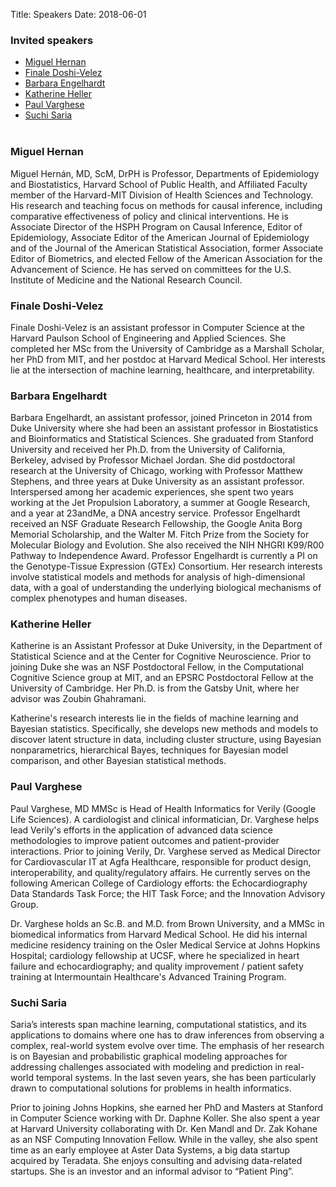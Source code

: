 Title: Speakers
Date: 2018-06-01

<!-- Please check back later for more details on our speakers.
-->

<h3>Invited speakers</h3>
<ul>
<li><a href="#hernan">Miguel Hernan</a></li>
<li><a href="#doshi">Finale Doshi-Velez</a></li>
<li><a href="#engelhardt">Barbara Engelhardt</a></li>
<li><a href="#heller">Katherine Heller </a></li>
<li><a href="#varghese">Paul Varghese</a></li>
<li><a href="#saria">Suchi Saria </a></li>
<br />
</ul>


### <a id="hernan"></a> Miguel Hernan 

Miguel Hernán, MD, ScM, DrPH is Professor, Departments of Epidemiology and Biostatistics, Harvard School of Public Health, and Affiliated Faculty member of the Harvard-MIT Division of Health Sciences and Technology. His research and teaching focus on methods for causal inference, including comparative effectiveness of policy and clinical interventions. He is Associate Director of the HSPH Program on Causal Inference, Editor of Epidemiology, Associate Editor of the American Journal of Epidemiology and of the Journal of the American Statistical Association, former Associate Editor of Biometrics, and elected Fellow of the American Association for the Advancement of Science. He has served on committees for the U.S. Institute of Medicine and the National Research Council. 

### <a id="doshi"></a> Finale Doshi-Velez 

Finale Doshi-Velez is an assistant professor in Computer Science at the Harvard Paulson School of Engineering and Applied Sciences.  She completed her MSc from the University of Cambridge as a Marshall Scholar, her PhD from MIT, and her postdoc at Harvard Medical School.  Her interests lie at the intersection of machine learning, healthcare, and interpretability.

### <a id="engelhardt"></a> Barbara Engelhardt 

Barbara Engelhardt, an assistant professor, joined Princeton in 2014 from Duke University where she had been an assistant professor in Biostatistics and Bioinformatics and Statistical Sciences.  She graduated from Stanford University and received her Ph.D. from the University of California, Berkeley, advised by Professor Michael Jordan. She did postdoctoral research at the University of Chicago, working with Professor Matthew Stephens, and three years at Duke University as an assistant professor. Interspersed among her academic experiences, she spent two years working at the Jet Propulsion Laboratory, a summer at Google Research, and a year at 23andMe, a DNA ancestry service. Professor Engelhardt received an NSF Graduate Research Fellowship, the Google Anita Borg Memorial Scholarship, and the Walter M. Fitch Prize from the Society for Molecular Biology and Evolution. She also received the NIH NHGRI K99/R00 Pathway to Independence Award. Professor Engelhardt is currently a PI on the Genotype-Tissue Expression (GTEx) Consortium. Her research interests involve statistical models and methods for analysis of high-dimensional data, with a goal of understanding the underlying biological mechanisms of complex phenotypes and human diseases.

### <a id="heller"></a> Katherine Heller 

Katherine is an Assistant Professor at Duke University, in the Department of Statistical Science and at the Center for Cognitive Neuroscience. Prior to joining Duke she was an NSF Postdoctoral Fellow, in the Computational Cognitive Science group at MIT, and an EPSRC Postdoctoral Fellow at the University of Cambridge. Her Ph.D. is from the Gatsby Unit, where her advisor was Zoubin Ghahramani.

Katherine's research interests lie in the fields of machine learning and Bayesian statistics. Specifically, she develops new methods and models to discover latent structure in data, including cluster structure, using Bayesian nonparametrics, hierarchical Bayes, techniques for Bayesian model comparison, and other Bayesian statistical methods.

### <a id="varghese"></a> Paul Varghese 

Paul Varghese, MD MMSc is Head of Health Informatics for Verily (Google Life Sciences).  A cardiologist and clinical informatician, Dr. Varghese helps lead Verily's efforts in the application of advanced data science methodologies to improve patient outcomes and patient-provider interactions.  Prior to joining Verily, Dr. Varghese served as Medical Director for Cardiovascular IT at Agfa Healthcare, responsible for product design, interoperability, and quality/regulatory affairs.  He currently serves on the following American College of Cardiology efforts: the Echocardiography Data Standards Task Force; the HIT Task Force;  and the Innovation Advisory Group.

Dr. Varghese holds an Sc.B. and M.D. from Brown University, and a MMSc in biomedical informatics from Harvard Medical School.  He did his internal medicine residency training on the Osler Medical Service at Johns Hopkins Hospital; cardiology fellowship at UCSF, where he specialized in heart failure and echocardiography; and quality improvement / patient safety training at Intermountain Healthcare's Advanced Training Program.

### <a id="saria"></a> Suchi Saria 

Saria’s interests span machine learning, computational statistics, and its applications to domains where one has to draw inferences from observing a complex, real-world system evolve over time. The emphasis of her research is on Bayesian and probabilistic graphical modeling approaches for addressing challenges associated with modeling and prediction in real-world temporal systems. In the last seven years, she has been particularly drawn to computational solutions for problems in health informatics.

Prior to joining Johns Hopkins, she earned her PhD and Masters at Stanford in Computer Science working with Dr. Daphne Koller. She also spent a year at Harvard University collaborating with Dr. Ken Mandl and Dr. Zak Kohane as an NSF Computing Innovation Fellow. While in the valley, she also spent time as an early employee at Aster Data Systems, a big data startup acquired by Teradata. She enjoys consulting and advising data-related startups. She is an investor and an informal advisor to “Patient Ping”.


<!-- <div class="col-xs-6">
<h3>Invited speakers</h3>
<ul>
<li>TODO</li>
<li>TBD</li>
</ul>
</div> -->


<!--- DEPRECATED FROM 2017 BELOW

<div class="col-xs-6">
<h3>Invited speakers</h3>
<li><a href="#butte">Atul Butte</a></li>
<li><a href="#chayes">Jennifer Chayes</a></li>
<li><a href="#corrado">Greg Corrado</a></li>
<li><a href="#kohane">Isaac (Zak) Kohane</a></li>
<li><a href="#leskovec">Jure Leskovec</a></li>
<li><a href="#li">Fei-Fei Li</a></li>
<li><a href="#mesirov">Jill Mesirov</a></li>
<li><a href="#murphy">Susan Murphy</a></li>
<li><a href="#van_der_schaar">Mihaela van der Schaar</a></li>
</ul>
</div>

<div class="col-xs-6">
<h3>Invited clinicians:</h3>
<ul>
<li><a href="#priest">James Priest</a></li>
<li><a href="#strigo">Irina Strigo</a></li>
<li><a href="#velazquez">Enrique Velazquez</a></li>
</ul>
<br />
<br />
<br />
<br />
<br />
<br />
<br />
<br />
</div>

 
     
